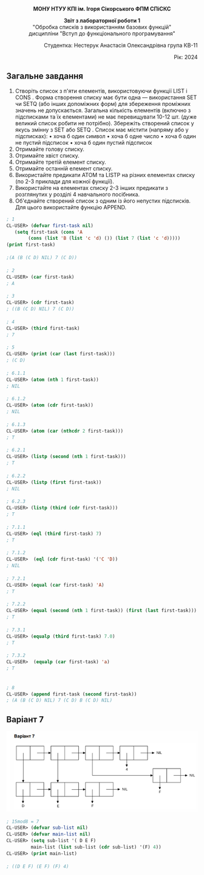 <p align="center"><b>МОНУ НТУУ КПІ ім. Ігоря Сікорського ФПМ СПіСКС</b></p>
<p align="center">
<b>Звіт з лабораторної роботи 1</b><br/>
"Обробка списків з використанням базових функцій"<br/>
дисципліни "Вступ до функціонального програмування"
</p>
<p align="right">Студентка: Нестерук Анастасія Олександрівна група КВ-11<p>
<p align="right">Рік: 2024<p>
	
## Загальне завдання
1.	Створіть список з п'яти елементів, використовуючи функції LIST і CONS . Форма створення списку має бути одна — використання SET чи SETQ (або інших допоміжних форм) для збереження проміжних значень не допускається. Загальна кількість елементів (включно з підсписками та їх елементами) не має перевищувати 10-12 шт. (дуже великий список робити не потрібно). Збережіть створений список у якусь змінну з SET або SETQ . Список має містити (напряму або у підсписках):
•	хоча б один символ
•	хоча б одне число
•	хоча б один не пустий підсписок
•	хоча б один пустий підсписок
2.	Отримайте голову списку.
3.	Отримайте хвіст списку.
4.	Отримайте третій елемент списку.
5.	Отримайте останній елемент списку.
6.	Використайте предикати ATOM та LISTP на різних елементах списку (по 2-3 приклади для кожної функції).
7.	Використайте на елементах списку 2-3 інших предикати з розглянутих у розділі 4 навчального посібника.
8.	Об'єднайте створений список з одним із його непустих підсписків. Для цього використайте функцію APPEND.

```lisp
; 1
CL-USER> (defvar first-task nil)
   (setq first-task (cons 'A
		(cons (list 'B (list 'c 'd) ()) (list 7 (list 'c 'd)))))
(print first-task)

;(A (B (C D) NIL) 7 (C D))

; 2
CL-USER> (car first-task)
; A

; 3
CL-USER> (cdr first-task)
; ((B (C D) NIL) 7 (C D))

; 4
CL-USER> (third first-task)
; 7

; 5
CL-USER> (print (car (last first-task)))
; (C D)

; 6.1.1
CL-USER> (atom (nth 1 first-task))
; NIL

; 6.1.2
CL-USER> (atom (cdr first-task))
; NIL

; 6.1.3
CL-USER> (atom (car (nthcdr 2 first-task)))
; T

; 6.2.1
CL-USER> (listp (second (nth 1 first-task)))
; T

; 6.2.2
CL-USER> (listp (first first-task))
; NIL

; 6.2.3
CL-USER> (listp (third (cdr first-task)))
; T

; 7.1.1
CL-USER> (eql (third first-task) 7)
; T

; 7.1.2
CL-USER>  (eql (cdr first-task) '('C 'D))
; NIL

; 7.2.1
CL-USER> (equal (car first-task) 'A)
; T

; 7.2.2
CL-USER> (equal (second (nth 1 first-task)) (first (last first-task)))
; T

; 7.3.1
CL-USER> (equalp (third first-task) 7.0)
; T

; 7.3.2
CL-USER>  (equalp (car first-task) 'a)
; T


; 8
CL-USER> (append first-task (second first-task))
; (A (B (C D) NIL) 7 (C D) B (C D) NIL)

```
## Варіант 7
<p align="center">
<img src="lab-1-variant-7.png">
</p>

```lisp
; 15mod8 = 7
CL-USER> (defvar sub-list nil)
CL-USER> (defvar main-list nil)
CL-USER> (setq sub-list '( D E F)
		 main-list (list sub-list (cdr sub-list) '(F) 4))
CL-USER> (print main-list)

; ((D E F) (E F) (F) 4) 

```
 
